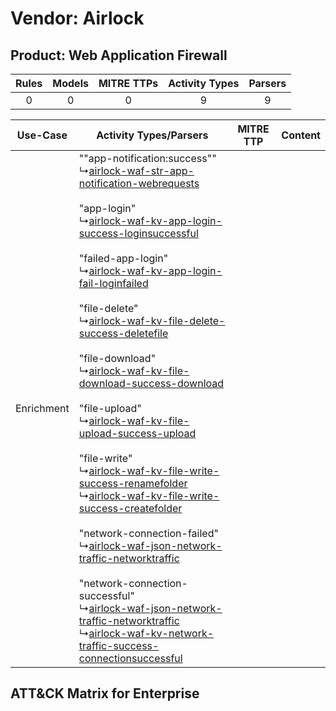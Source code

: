Vendor: Airlock
===============
Product: Web Application Firewall
---------------------------------
| Rules | Models | MITRE TTPs | Activity Types | Parsers |
|:-----:|:------:|:----------:|:--------------:|:-------:|
|   0   |   0    |     0      |       9        |    9    |

|  Use-Case  | Activity Types/Parsers    | MITRE TTP | Content    |
|:----------:| ---- | --------- | ---- |
| Enrichment |  ""app-notification:success""<br> ↳[airlock-waf-str-app-notification-webrequests](Ps/pC_airlockwafstrappnotificationwebrequests.md)<br><br> "app-login"<br> ↳[airlock-waf-kv-app-login-success-loginsuccessful](Ps/pC_airlockwafkvapploginsuccessloginsuccessful.md)<br><br> "failed-app-login"<br> ↳[airlock-waf-kv-app-login-fail-loginfailed](Ps/pC_airlockwafkvapploginfailloginfailed.md)<br><br> "file-delete"<br> ↳[airlock-waf-kv-file-delete-success-deletefile](Ps/pC_airlockwafkvfiledeletesuccessdeletefile.md)<br><br> "file-download"<br> ↳[airlock-waf-kv-file-download-success-download](Ps/pC_airlockwafkvfiledownloadsuccessdownload.md)<br><br> "file-upload"<br> ↳[airlock-waf-kv-file-upload-success-upload](Ps/pC_airlockwafkvfileuploadsuccessupload.md)<br><br> "file-write"<br> ↳[airlock-waf-kv-file-write-success-renamefolder](Ps/pC_airlockwafkvfilewritesuccessrenamefolder.md)<br> ↳[airlock-waf-kv-file-write-success-createfolder](Ps/pC_airlockwafkvfilewritesuccesscreatefolder.md)<br><br> "network-connection-failed"<br> ↳[airlock-waf-json-network-traffic-networktraffic](Ps/pC_airlockwafjsonnetworktrafficnetworktraffic.md)<br><br> "network-connection-successful"<br> ↳[airlock-waf-json-network-traffic-networktraffic](Ps/pC_airlockwafjsonnetworktrafficnetworktraffic.md)<br> ↳[airlock-waf-kv-network-traffic-success-connectionsuccessful](Ps/pC_airlockwafkvnetworktrafficsuccessconnectionsuccessful.md)<br> |    | [](RM/r_m_airlock_web_application_firewall_Enrichment.md) |

ATT&CK Matrix for Enterprise
----------------------------
